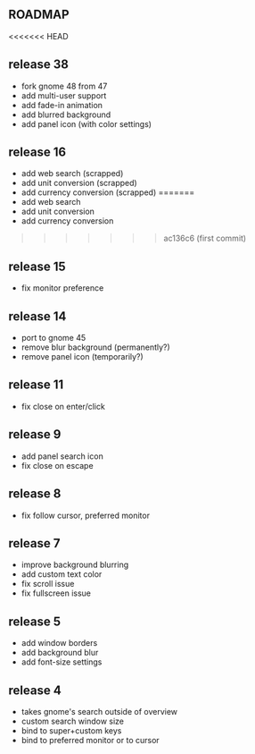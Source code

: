 ## ROADMAP

<<<<<<< HEAD
## release 38

* fork gnome 48 from 47
* add multi-user support
* add fade-in animation
* add blurred background
* add panel icon (with color settings)

## release 16

* add web search (scrapped)
* add unit conversion (scrapped)
* add currency conversion (scrapped)
=======
* add web search
* add unit conversion
* add currency conversion
>>>>>>> ac136c6 (first commit)

## release 15

* fix monitor preference

## release 14

* port to gnome 45
* remove blur background (permanently?)
* remove panel icon (temporarily?)

## release 11

* fix close on enter/click

## release 9

* add panel search icon
* fix close on escape

## release 8

* fix follow cursor, preferred monitor

## release 7

* improve background blurring
* add custom text color
* fix scroll issue
* fix fullscreen issue

## release 5

* add window borders
* add background blur
* add font-size settings

## release 4

* takes gnome's search outside of overview
* custom search window size
* bind to super+custom keys
* bind to preferred monitor or to cursor
